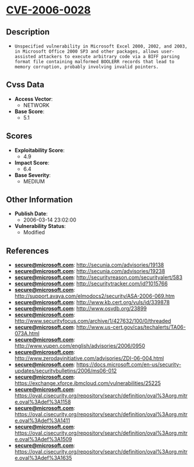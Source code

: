 
# [CVE-2006-0028](http://secunia.com/advisories/19138)

## Description

- `Unspecified vulnerability in Microsoft Excel 2000, 2002, and 2003, in Microsoft Office 2000 SP3 and other packages, allows user-assisted attackers to execute arbitrary code via a BIFF parsing format file containing malformed BOOLERR records that lead to memory corruption, probably involving invalid pointers.`

## Cvss Data

- **Access Vector**:
  - NETWORK
- **Base Score**:
  - 5.1

## Scores

- **Exploitability Score**:
  - 4.9
- **Impact Score**:
  - 6.4
- **Base Severity**:
  - MEDIUM

## Other Information

- **Publish Date**:
  - 2006-03-14 23:02:00
- **Vulnerability Status**:
  - Modified

## References

- **secure@microsoft.com**: http://secunia.com/advisories/19138
- **secure@microsoft.com**: http://secunia.com/advisories/19238
- **secure@microsoft.com**: http://securityreason.com/securityalert/583
- **secure@microsoft.com**: http://securitytracker.com/id?1015766
- **secure@microsoft.com**: http://support.avaya.com/elmodocs2/security/ASA-2006-069.htm
- **secure@microsoft.com**: http://www.kb.cert.org/vuls/id/339878
- **secure@microsoft.com**: http://www.osvdb.org/23899
- **secure@microsoft.com**: http://www.securityfocus.com/archive/1/427632/100/0/threaded
- **secure@microsoft.com**: http://www.us-cert.gov/cas/techalerts/TA06-073A.html
- **secure@microsoft.com**: http://www.vupen.com/english/advisories/2006/0950
- **secure@microsoft.com**: http://www.zerodayinitiative.com/advisories/ZDI-06-004.html
- **secure@microsoft.com**: https://docs.microsoft.com/en-us/security-updates/securitybulletins/2006/ms06-012
- **secure@microsoft.com**: https://exchange.xforce.ibmcloud.com/vulnerabilities/25225
- **secure@microsoft.com**: https://oval.cisecurity.org/repository/search/definition/oval%3Aorg.mitre.oval%3Adef%3A1158
- **secure@microsoft.com**: https://oval.cisecurity.org/repository/search/definition/oval%3Aorg.mitre.oval%3Adef%3A1411
- **secure@microsoft.com**: https://oval.cisecurity.org/repository/search/definition/oval%3Aorg.mitre.oval%3Adef%3A1509
- **secure@microsoft.com**: https://oval.cisecurity.org/repository/search/definition/oval%3Aorg.mitre.oval%3Adef%3A1635
